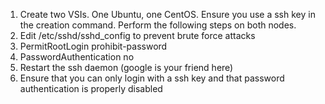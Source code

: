 1. Create two VSIs. One Ubuntu, one CentOS. Ensure you use a ssh key in the creation command. Perform the following steps on both nodes.
2. Edit /etc/sshd/sshd_config to prevent brute force attacks
  1. PermitRootLogin prohibit-password
  2. PasswordAuthentication no
3. Restart the ssh daemon (google is your friend here)
4. Ensure that you can only login with a ssh key and that password authentication is properly disabled
